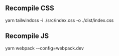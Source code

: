 ## Recompile CSS

yarn tailwindcss -i ./src/index.css -o ./dist/index.css

## Recompile JS

yarn webpack --config=webpack.dev

